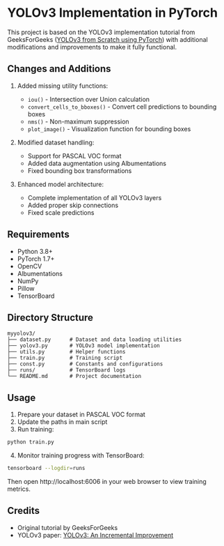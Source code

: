 # YOLOv3 Implementation in PyTorch

This project is based on the YOLOv3 implementation tutorial from GeeksForGeeks ([YOLOv3 from Scratch using PyTorch](https://www.geeksforgeeks.org/yolov3-from-scratch-using-pytorch/)) with additional modifications and improvements to make it fully functional.

## Changes and Additions

1. Added missing utility functions:
   - `iou()` - Intersection over Union calculation
   - `convert_cells_to_bboxes()` - Convert cell predictions to bounding boxes
   - `nms()` - Non-maximum suppression
   - `plot_image()` - Visualization function for bounding boxes

2. Modified dataset handling:
   - Support for PASCAL VOC format
   - Added data augmentation using Albumentations
   - Fixed bounding box transformations

3. Enhanced model architecture:
   - Complete implementation of all YOLOv3 layers
   - Added proper skip connections
   - Fixed scale predictions

## Requirements

- Python 3.8+
- PyTorch 1.7+
- OpenCV
- Albumentations
- NumPy
- Pillow
- TensorBoard

## Directory Structure

```
myyolov3/
├── dataset.py      # Dataset and data loading utilities
├── yolov3.py       # YOLOv3 model implementation
├── utils.py        # Helper functions
├── train.py        # Training script
├── const.py        # Constants and configurations
├── runs/           # TensorBoard logs
└── README.md       # Project documentation
```

## Usage

1. Prepare your dataset in PASCAL VOC format
2. Update the paths in main script
3. Run training:
```bash
python train.py
```

4. Monitor training progress with TensorBoard:
```bash
tensorboard --logdir=runs
```
Then open http://localhost:6006 in your web browser to view training metrics.

## Credits

- Original tutorial by GeeksForGeeks
- YOLOv3 paper: [YOLOv3: An Incremental Improvement](https://arxiv.org/abs/1804.02767)